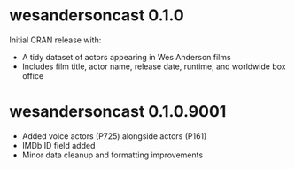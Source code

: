 # wesandersoncast 0.1.0

Initial CRAN release with:

- A tidy dataset of actors appearing in Wes Anderson films
- Includes film title, actor name, release date, runtime, and worldwide box office

# wesandersoncast 0.1.0.9001

- Added voice actors (P725) alongside actors (P161)
- IMDb ID field added
- Minor data cleanup and formatting improvements
